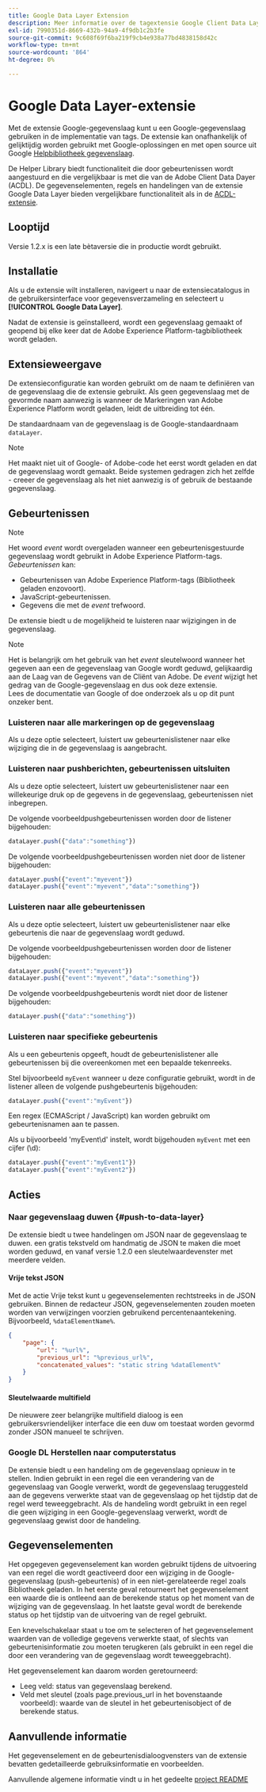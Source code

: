 ```yaml
---
title: Google Data Layer Extension
description: Meer informatie over de tagextensie Google Client Data Layer in Adobe Experience Platform.
exl-id: 7990351d-8669-432b-94a9-4f9db1c2b3fe
source-git-commit: 9c608f69f6ba219f9cb4e938a77bd4838158d42c
workflow-type: tm+mt
source-wordcount: '864'
ht-degree: 0%

---
```


# Google Data Layer-extensie

Met de extensie Google-gegevenslaag kunt u een Google-gegevenslaag gebruiken in de implementatie van tags. De extensie kan onafhankelijk of gelijktijdig worden gebruikt met Google-oplossingen en met open source uit Google [Helpbibliotheek gegevenslaag](https://github.com/google/data-layer-helper).

De Helper Library biedt functionaliteit die door gebeurtenissen wordt aangestuurd en die vergelijkbaar is met die van de Adobe Client Data Dayer (ACDL). De gegevenselementen, regels en handelingen van de extensie Google Data Layer bieden vergelijkbare functionaliteit als in de [ACDL-extensie](../client-data-layer/overview.md).

## Looptijd

Versie 1.2.x is een late bètaversie die in productie wordt gebruikt.

## Installatie

Als u de extensie wilt installeren, navigeert u naar de extensiecatalogus in de gebruikersinterface voor gegevensverzameling en selecteert u **[!UICONTROL Google Data Layer]**.

Nadat de extensie is geïnstalleerd, wordt een gegevenslaag gemaakt of geopend bij elke keer dat de Adobe Experience Platform-tagbibliotheek wordt geladen.

## Extensieweergave

De extensieconfiguratie kan worden gebruikt om de naam te definiëren van de gegevenslaag die de extensie gebruikt. Als geen gegevenslaag met de gevormde naam aanwezig is wanneer de Markeringen van Adobe Experience Platform wordt geladen, leidt de uitbreiding tot één.

De standaardnaam van de gegevenslaag is de Google-standaardnaam `dataLayer`.

>[!NOTE]
>
>Het maakt niet uit of Google- of Adobe-code het eerst wordt geladen en dat de gegevenslaag wordt gemaakt. Beide systemen gedragen zich het zelfde - creeer de gegevenslaag als het niet aanwezig is of gebruik de bestaande gegevenslaag.

## Gebeurtenissen

>[!NOTE]
>
>Het woord _event_ wordt overgeladen wanneer een gebeurtenisgestuurde gegevenslaag wordt gebruikt in Adobe Experience Platform-tags. _Gebeurtenissen_ kan:
> - Gebeurtenissen van Adobe Experience Platform-tags (Bibliotheek geladen enzovoort).
> - JavaScript-gebeurtenissen.
> - Gegevens die met de _event_ trefwoord.


De extensie biedt u de mogelijkheid te luisteren naar wijzigingen in de gegevenslaag.

>[!NOTE]
>
>Het is belangrijk om het gebruik van het _event_ sleutelwoord wanneer het gegeven aan een de gegevenslaag van Google wordt geduwd, gelijkaardig aan de Laag van de Gegevens van de Cliënt van Adobe. De _event_ wijzigt het gedrag van de Google-gegevenslaag en dus ook deze extensie.\
> Lees de documentatie van Google of doe onderzoek als u op dit punt onzeker bent.

### Luisteren naar alle markeringen op de gegevenslaag

Als u deze optie selecteert, luistert uw gebeurtenislistener naar elke wijziging die in de gegevenslaag is aangebracht.

### Luisteren naar pushberichten, gebeurtenissen uitsluiten

Als u deze optie selecteert, luistert uw gebeurtenislistener naar een willekeurige druk op de gegevens in de gegevenslaag, gebeurtenissen niet inbegrepen.

De volgende voorbeeldpushgebeurtenissen worden door de listener bijgehouden:

```js
dataLayer.push({"data":"something"})
```

De volgende voorbeeldpushgebeurtenissen worden niet door de listener bijgehouden:

```js
dataLayer.push({"event":"myevent"})
dataLayer.push({"event":"myevent","data":"something"})
```

### Luisteren naar alle gebeurtenissen

Als u deze optie selecteert, luistert uw gebeurtenislistener naar elke gebeurtenis die naar de gegevenslaag wordt geduwd.

De volgende voorbeeldpushgebeurtenissen worden door de listener bijgehouden:

```js
dataLayer.push({"event":"myevent"})
dataLayer.push({"event":"myevent","data":"something"})
```

De volgende voorbeeldpushgebeurtenis wordt niet door de listener bijgehouden:

```js
dataLayer.push({"data":"something"})
```

### Luisteren naar specifieke gebeurtenis

Als u een gebeurtenis opgeeft, houdt de gebeurtenislistener alle gebeurtenissen bij die overeenkomen met een bepaalde tekenreeks.

Stel bijvoorbeeld `myEvent` wanneer u deze configuratie gebruikt, wordt in de listener alleen de volgende pushgebeurtenis bijgehouden:

```js
dataLayer.push({"event":"myEvent"})
```

Een regex (ECMAScript / JavaScript) kan worden gebruikt om gebeurtenisnamen aan te passen.

Als u bijvoorbeeld &#39;myEvent\d&#39; instelt, wordt bijgehouden `myEvent` met een cijfer (\d):

```js
dataLayer.push({"event":"myEvent1"})
dataLayer.push({"event":"myEvent2"})
```

## Acties

### Naar gegevenslaag duwen {#push-to-data-layer}

De extensie biedt u twee handelingen om JSON naar de gegevenslaag te duwen. een gratis tekstveld om handmatig de JSON te maken die moet worden geduwd, en vanaf versie 1.2.0 een sleutelwaardevenster met meerdere velden.

#### Vrije tekst JSON

Met de actie Vrije tekst kunt u gegevenselementen rechtstreeks in de JSON gebruiken. Binnen de redacteur JSON, gegevenselementen zouden moeten worden van verwijzingen voorzien gebruikend percentenaantekening. Bijvoorbeeld, `%dataElementName%`.

```json
{
    "page": {
        "url": "%url%",
        "previous_url": "%previous_url%",
        "concatenated_values": "static string %dataElement%"
    }
}
```

#### Sleutelwaarde multifield

De nieuwere zeer belangrijke multifield dialoog is een gebruikersvriendelijker interface die een duw om toestaat worden gevormd zonder JSON manueel te schrijven.

### Google DL Herstellen naar computerstatus

De extensie biedt u een handeling om de gegevenslaag opnieuw in te stellen. Indien gebruikt in een regel die een verandering van de gegevenslaag van Google verwerkt, wordt de gegevenslaag teruggesteld aan de gegevens verwerkte staat van de gegevenslaag op het tijdstip dat de regel werd teweeggebracht. Als de handeling wordt gebruikt in een regel die geen wijziging in een Google-gegevenslaag verwerkt, wordt de gegevenslaag gewist door de handeling.

## Gegevenselementen

Het opgegeven gegevenselement kan worden gebruikt tijdens de uitvoering van een regel die wordt geactiveerd door een wijziging in de Google-gegevenslaag (push-gebeurtenis) of in een niet-gerelateerde regel zoals Bibliotheek geladen. In het eerste geval retourneert het gegevenselement een waarde die is ontleend aan de berekende status op het moment van de wijziging van de gegevenslaag. In het laatste geval wordt de berekende status op het tijdstip van de uitvoering van de regel gebruikt.

Een knevelschakelaar staat u toe om te selecteren of het gegevenselement waarden van de volledige gegevens verwerkte staat, of slechts van gebeurtenisinformatie zou moeten terugkeren (als gebruikt in een regel die door een verandering van de gegevenslaag wordt teweeggebracht).

Het gegevenselement kan daarom worden geretourneerd:

- Leeg veld: status van gegevenslaag berekend.
- Veld met sleutel (zoals page.previous_url in het bovenstaande voorbeeld): waarde van de sleutel in het gebeurtenisobject of de berekende status.

## Aanvullende informatie

Het gegevenselement en de gebeurtenisdialoogvensters van de extensie bevatten gedetailleerde gebruiksinformatie en voorbeelden.

Aanvullende algemene informatie vindt u in het gedeelte [project README](https://github.com/adobe/reactor-extension-googledatalayer/blob/main/README.md)
